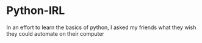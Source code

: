 # Python-IRL
In an effort to learn the basics of python, I asked my friends what they wish they could automate on their computer
